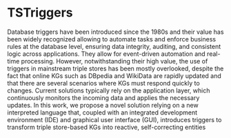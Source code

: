 # TSTriggers
Database triggers have been introduced since the 1980s and their
value has been widely recognized allowing to automate tasks and
enforce business rules at the database level, ensuring data integrity,
auditing, and consistent logic across applications. They allow for
event-driven automation and real-time processing. However, notwithstanding their high value, the use of triggers in mainstream triple
stores has been mostly overlooked, despite the fact that online KGs
such as DBpedia and WikiData are rapidly updated and that there
are several scenarios where KGs must respond quickly to changes.
Current solutions typically rely on the application layer, which
continuously monitors the incoming data and applies the necessary updates. In this work, we propose a novel solution relying
on a new interpreted language that, coupled with an integrated
development environment (IDE) and graphical user interface (GUI),
introduces triggers to transform triple store-based KGs into reactive,
self-correcting entities
